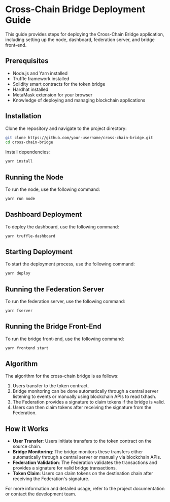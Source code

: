 # Cross-Chain Bridge Deployment Guide

This guide provides steps for deploying the Cross-Chain Bridge application, including setting up the node, dashboard, federation server, and bridge front-end.

## Prerequisites

- Node.js and Yarn installed
- Truffle framework installed
- Solidity smart contracts for the token bridge
- Hardhat installed
- MetaMask extension for your browser
- Knowledge of deploying and managing blockchain applications

## Installation

Clone the repository and navigate to the project directory:

```bash
git clone https://github.com/your-username/cross-chain-bridge.git
cd cross-chain-bridge
```

Install dependencies:

```bash
yarn install
```

## Running the Node

To run the node, use the following command:

```bash
yarn run node
```

## Dashboard Deployment

To deploy the dashboard, use the following command:

```bash
yarn truffle-dashboard
```

## Starting Deployment

To start the deployment process, use the following command:

```bash
yarn deploy
```

## Running the Federation Server

To run the federation server, use the following command:

```bash
yarn fserver
```

## Running the Bridge Front-End

To run the bridge front-end, use the following command:

```bash
yarn frontend start
```

## Algorithm

The algorithm for the cross-chain bridge is as follows:

1. Users transfer to the token contract.
2. Bridge monitoring can be done automatically through a central server listening to events or manually using blockchain APIs to read txhash.
3. The Federation provides a signature to claim tokens if the bridge is valid.
4. Users can then claim tokens after receiving the signature from the Federation.

## How it Works

- **User Transfer**: Users initiate transfers to the token contract on the source chain.
- **Bridge Monitoring**: The bridge monitors these transfers either automatically through a central server or manually via blockchain APIs.
- **Federation Validation**: The Federation validates the transactions and provides a signature for valid bridge transactions.
- **Token Claim**: Users can claim tokens on the destination chain after receiving the Federation's signature.

For more information and detailed usage, refer to the project documentation or contact the development team.

